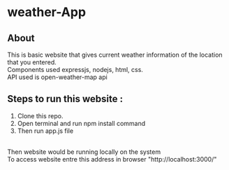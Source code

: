 # weather-App
## About
 This is basic website that gives current weather information of the location that you entered.
 <br>
 Components used expressjs, nodejs, html, css.
 <br>
 API used is open-weather-map api
 <br>
 
 
## Steps to run this website :
 1. Clone this repo.
 2. Open terminal and run npm install command
 3. Then run app.js file
 
 <br>
 Then website would be running  locally on the system 
 <br>
 To access website entre this address in browser "http://localhost:3000/"
